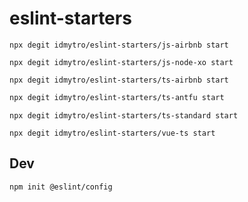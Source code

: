 # eslint-starters

```
npx degit idmytro/eslint-starters/js-airbnb start
```

```
npx degit idmytro/eslint-starters/js-node-xo start
```

```
npx degit idmytro/eslint-starters/ts-airbnb start
```

```bash
npx degit idmytro/eslint-starters/ts-antfu start
```

```
npx degit idmytro/eslint-starters/ts-standard start
```

```
npx degit idmytro/eslint-starters/vue-ts start
```

## Dev

```
npm init @eslint/config
```
